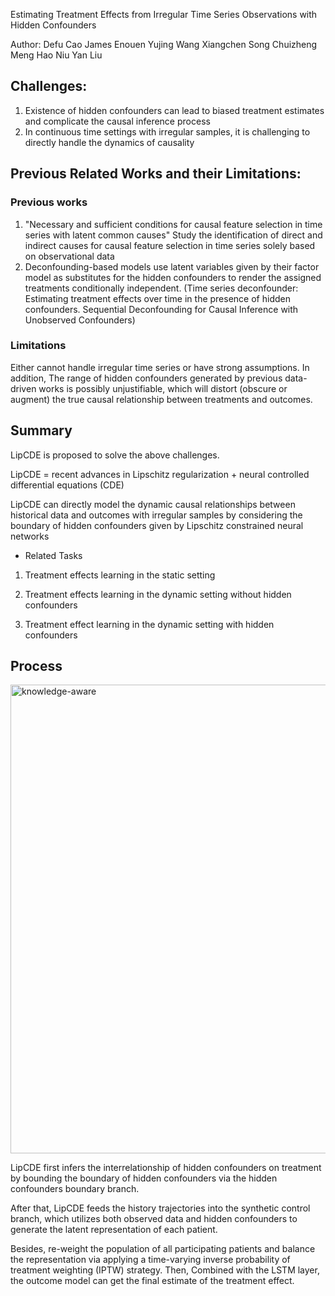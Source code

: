 Estimating Treatment Effects from Irregular Time Series Observations with Hidden Confounders

Author: Defu Cao James Enouen Yujing Wang Xiangchen Song Chuizheng Meng Hao Niu Yan Liu


## Challenges:

1. Existence of hidden confounders can lead to biased treatment estimates and complicate the causal inference process
2. In continuous time settings with irregular samples, it is challenging to directly handle the dynamics of causality


## Previous Related Works and their Limitations:

### Previous works

1. "Necessary and sufficient conditions for causal feature selection in time series with latent common causes" Study the identification of direct and indirect causes for causal feature selection in time series solely based on observational data
2. Deconfounding-based models use latent variables given by their factor model as substitutes for the hidden confounders to render the assigned treatments conditionally independent.
   (Time series deconfounder: Estimating treatment effects over time in the presence of hidden confounders.
    Sequential Deconfounding for Causal Inference with Unobserved Confounders)

### Limitations

Either cannot handle irregular time series or have strong assumptions. In addition, The range of hidden confounders generated by previous data-driven
works is possibly unjustifiable, which will distort (obscure or augment) the true causal relationship between treatments
and outcomes.

## Summary

LipCDE is proposed to solve the above challenges.

LipCDE = recent advances in Lipschitz regularization + neural controlled differential equations (CDE)

LipCDE can directly model the dynamic causal relationships between historical data and outcomes with irregular samples by considering the boundary of hidden confounders given by Lipschitz constrained neural networks
 
* Related Tasks
1) Treatment effects learning in the static setting
 
2) Treatment effects learning in the dynamic setting without hidden confounders
 
3) Treatment effect learning in the dynamic setting with hidden confounders

## Process

<img width="750" alt="knowledge-aware" src="https://github.com/jqwenchen/PIML/blob/master/paper/imgs/1.png">


LipCDE first infers the interrelationship of hidden confounders on treatment by bounding the boundary of hidden confounders via the hidden confounders boundary branch.

After that, LipCDE feeds the history trajectories into the synthetic control branch, which utilizes both observed data and hidden confounders to generate the latent representation of each patient.

Besides, re-weight the population of all participating patients and balance the representation via applying a time-varying inverse probability of treatment weighting (IPTW) strategy. Then, Combined with the LSTM layer, the outcome model can get the final estimate of the treatment effect.
